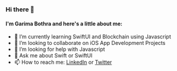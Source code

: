 ### Hi there 👋

<!--
**garima94921/garima94921** is a ✨ _special_ ✨ repository because its `README.md` (this file) appears on your GitHub profile.

Here are some ideas to get you started:
-->

#### I'm Garima Bothra and here's a little about me:

* 🌱 I’m currently learning SwiftUI and Blockchain using Javascript
* 👯 I’m looking to collaborate on iOS App Development Projects
* 🤔 I’m looking for help with Javascript
* 💬 Ask me about Swift or SwiftUI
* 📫 How to reach me: [LinkedIn](https://www.linkedin.com/in/garima-bothra/) or [Twitter](https://twitter.com/GarimaBothra3)
